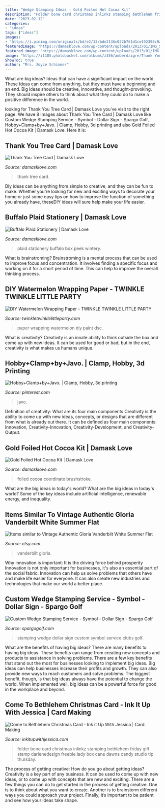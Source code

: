```yaml
---
title: "Wedge Stamping Ideas - Gold Foiled Hot Cocoa Kit"
description: "Folder bone card christmas inlinkz stamping bethlehem friday gift stamp darlenedesign freebie lady box cane dawns candy studio tip thursday"
date: "2023-02-12"
categories:
- "ideas"
tags: ["ideas"]
images:
- "https://i.pinimg.com/originals/bd/e2/13/bde2136c032b761d1ce192398c9a6504.jpg"
featuredImage: "https://damasklove.com/wp-content/uploads/2013/01/IMG_5117.jpg"
featured_image: "https://damasklove.com/wp-content/uploads/2013/01/IMG_5117.jpg"
image: "https://i1185.photobucket.com/albums/z356/amberdaigre/Thank You Tree/TreeThanksClose.png"
ShowToc: true
author: "Mrs. Joyce Schinner"
---
```



What are big ideas? Ideas that can have a significant impact on the world. These Ideas can come from anything, but they must have a beginning and an end. Big ideas should be creative, innovative, and thought-provoking. They should inspire others to think about what they could do to make a positive difference in the world.

	

		
looking for Thank You Tree Card | Damask Love you've visit to the right page. We have 8 Images about Thank You Tree Card | Damask Love like Custom Wedge Stamping Service - Symbol - Dollar Sign - Spargo Golf, Hobby+Clamp+by+Javo. | Clamp, Hobby, 3d printing and also Gold Foiled Hot Cocoa Kit | Damask Love. Here it is:
		
    
## Thank You Tree Card | Damask Love

<img loading=lazy src="https://i1185.photobucket.com/albums/z356/amberdaigre/Thank You Tree/TreeThanksClose.png" onerror="this.onerror=null;this.src='https://tse1.mm.bing.net/th?id=OIP.mRU0me0FaO4PV7r2qTBYOAHaJ2&amp;pid=15.1';" alt="Thank You Tree Card | Damask Love">

_Source: damasklove.com_

>thank tree card. 

	

Diy ideas can be anything from simple to creative, and they can be fun to make. Whether you're looking for new and exciting ways to decorate your home or just some easy tips on how to improve the function of something you already have, theseDIY ideas will sure help make your life easier.

    
## Buffalo Plaid Stationery | Damask Love

<img loading=lazy src="https://damasklove.com/wp-content/uploads/2013/01/IMG_5117.jpg" onerror="this.onerror=null;this.src='https://tse3.mm.bing.net/th?id=OIP.uTsDuhl-sq1Fwa9FXkooZQHaE8&amp;pid=15.1';" alt="Buffalo Plaid Stationery | Damask Love">

_Source: damasklove.com_

>plaid stationery buffalo box peek wintery. 

	

What is brainstroming?
Brainstroming is a mental process that can be used to improve focus and concentration. It involves finding a specific focus and working on it for a short period of time. This can help to improve the overall thinking process.

    
## DIY Watermelon Wrapping Paper - TWINKLE TWINKLE LITTLE PARTY

<img loading=lazy src="https://i0.wp.com/www.twinkletwinklelittleparty.com/wp-content/uploads/2015/05/DSC_0687.jpg" onerror="this.onerror=null;this.src='https://tse4.mm.bing.net/th?id=OIP.SgQlks-Ccl_DqoDQELkHwgHaE8&amp;pid=15.1';" alt="DIY Watermelon Wrapping Paper - TWINKLE TWINKLE LITTLE PARTY">

_Source: twinkletwinklelittleparty.com_

>paper wrapping watermelon diy paint dsc. 

	

What is creativity?
Creativity is an innate ability to think outside the box and come up with new ideas. It can be used for good or bad, but in the end, creativity is what makes us humans unique.

    
## Hobby+Clamp+by+Javo. | Clamp, Hobby, 3d Printing

<img loading=lazy src="https://i.pinimg.com/originals/bd/e2/13/bde2136c032b761d1ce192398c9a6504.jpg" onerror="this.onerror=null;this.src='https://tse4.mm.bing.net/th?id=OIP.jcgHIz1xbDxjNchYHedLjAHaJ4&amp;pid=15.1';" alt="Hobby+Clamp+by+Javo. | Clamp, Hobby, 3d printing">

_Source: pinterest.com_

>javo. 

	

Definition of creativity: What are its four main components
Creativity is the ability to come up with new ideas, concepts, or designs that are different from what is already out there. It can be defined as four main components: Innovation, Creativity-Innovation, Creativity-Development, and Creativity-Output.

    
## Gold Foiled Hot Cocoa Kit | Damask Love

<img loading=lazy src="https://damasklove.com/wp-content/uploads/2015/11/IMG_3659-662x1024.jpg" onerror="this.onerror=null;this.src='https://tse3.mm.bing.net/th?id=OIP.8oJEEg69eCsQHtSR_WPCPwHaLd&amp;pid=15.1';" alt="Gold Foiled Hot Cocoa Kit | Damask Love">

_Source: damasklove.com_

>foiled cocoa coordinate brushstroke. 

	

What are the big ideas in today's world?
What are the big ideas in today's world? 
Some of the key ideas include artificial intelligence, renewable energy, and inequality.

    
## Items Similar To Vintage Authentic Gloria Vanderbilt White Summer Flat

<img loading=lazy src="https://i.etsystatic.com/7737596/d/il/90bd8a/456135385/il_170x135.456135385_domh.jpg?version=0" onerror="this.onerror=null;this.src='https://tse2.mm.bing.net/th?id=OIP.pvul933Pjsv7mBhSfvK0xAAAAA&amp;pid=15.1';" alt="Items similar to Vintage Authentic Gloria Vanderbilt White Summer Flat">

_Source: etsy.com_

>vanderbilt gloria. 

	

Why innovation is important: It is the driving force behind prosperity
Innovation is not only important for businesses, it's also an essential part of the social fabric. Innovation can help us solve problems that others have and make life easier for everyone. It can also create new industries and technologies that make our world a better place.

    
## Custom Wedge Stamping Service - Symbol - Dollar Sign - Spargo Golf

<img loading=lazy src="http://cdn.shopify.com/s/files/1/0057/4162/products/product_image_dollar_sign_ACTIVE_600x.jpg?v=1513882403" onerror="this.onerror=null;this.src='https://tse1.mm.bing.net/th?id=OIP.8N0Vi4ayzhL20SetD_bqGwHaHa&amp;pid=15.1';" alt="Custom Wedge Stamping Service - Symbol - Dollar Sign - Spargo Golf">

_Source: spargogolf.com_

>stamping wedge dollar sign custom symbol service clubs golf. 

	

What are the benefits of having big ideas?
There are many benefits to having big ideas. These benefits can range from creating new concepts and products to assistance in solving problems. There are a few key benefits that stand out the most for businesses looking to implement big ideas. 
Big ideas can help businesses increase their profits and growth. They can also provide new ways to reach customers and solve problems. The biggest benefit, though, is that big ideas always have the potential to change the world. When implemented well, big ideas can be a powerful force for good in the workplace and beyond.

    
## Come To Bethlehem Christmas Card - Ink It Up With Jessica | Card Making

<img loading=lazy src="https://lm.inlinkz.com/thumbs/20120227/16667/75/1330397017.2" onerror="this.onerror=null;this.src='https://tse3.mm.bing.net/th?id=OIP.Up37bH8314JgdH82MqcoIQAAAA&amp;pid=15.1';" alt="Come to Bethlehem Christmas Card - Ink it Up With Jessica | Card Making">

_Source: inkitupwithjessica.com_

>folder bone card christmas inlinkz stamping bethlehem friday gift stamp darlenedesign freebie lady box cane dawns candy studio tip thursday. 

	

The process of getting creative: How do you go about getting ideas?
Creativity is a key part of any business. It can be used to come up with new ideas, or to come up with concepts that are new and exciting. There are a few things you can do to get started in the process of getting creative. One is to think about what you want to create. Another is to brainstorm different ways you could approach your project. Finally, it’s important to be patient and see how your ideas take shape.


